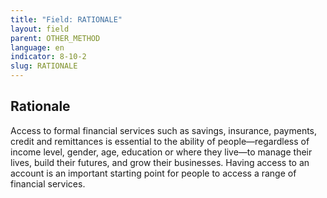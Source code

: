 ```yaml
---
title: "Field: RATIONALE"
layout: field
parent: OTHER_METHOD
language: en
indicator: 8-10-2
slug: RATIONALE
---
```

## Rationale

Access to formal financial services such as savings, insurance, payments, credit and remittances is essential to the ability of people—regardless of income level, gender, age, education or where they live—to manage their lives, build their futures, and grow their businesses. Having access to an account is an important starting point for people to access a range of financial services.